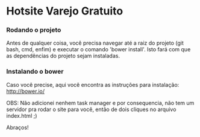 # Hotsite Varejo Gratuito

### Rodando o projeto ###
Antes de qualquer coisa, você precisa navegar até a raiz do projeto (git bash, cmd, enfim) e executar o comando 'bower install'. Isto fará com que as dependências do projeto sejam instaladas.

### Instalando o bower ##
Caso você precise, aqui você encontra as instruções para instalação: http://bower.io/

OBS: Não adicionei nenhem task manager e por consequencia, não tem um servidor pra rodar o site para você, então de dois cliques no arquivo index.html ;)

Abraços!
